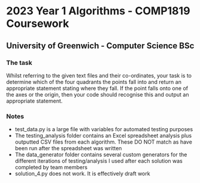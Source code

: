 # 2023 Year 1 Algorithms - COMP1819 Coursework 
## University of Greenwich - Computer Science BSc
### The task
Whilst referring to the given text files and their co-ordinates, your task is to determine which of the four quadrants the points fall into and return an appropriate statement stating where they fall. If the point falls onto one of the axes or the origin, then your code should recognise this and output an appropriate statement.
### Notes
- test_data.py is a large file with variables for automated testing purposes
- The testing_analysis folder contains an Excel spreadsheet analysis plus outputted CSV files from each algorithm. These DO NOT match as have been run after the spreadsheet was written
- The data_generator folder contains several custom generators for the different iterations of testing/analysis I used after each solution was completed by team members 
- solution_4.py does not work. It is effectively draft work
